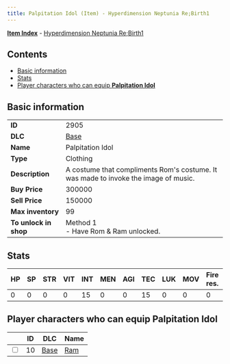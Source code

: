 ```yaml
---
title: Palpitation Idol (Item) - Hyperdimension Neptunia Re;Birth1
---
```


[**Item Index**](/neptunia/rb1/item/index.html) - [Hyperdimension Neptunia Re;Birth1](/neptunia/rb1)

## Contents

- [Basic information](#basic-information)
- [Stats](#stats)
- [Player characters who can equip **Palpitation Idol**](#player-characters-who-can-equip-palpitation-idol)
## Basic information

|   |   |
| -- | -- |
| **ID** | 2905 |
| **DLC** | [Base](/neptunia/rb1/dlc/1-base.html) |
| **Name** | Palpitation Idol |
| **Type** | Clothing |
| **Description** | A costume that compliments Rom's costume. It was made to invoke the image of music. |
| **Buy Price** | 300000 |
| **Sell Price** | 150000 |
| **Max inventory** | 99 |
| **To unlock in shop** | Method 1<br />- Have Rom & Ram unlocked. |


## Stats

| HP | SP | STR | VIT | INT | MEN | AGI | TEC | LUK | MOV | Fire res. | Ice res. | Wind res. | Lightning res. |
| -- | -- | --- | --- | --- | --- | --- | --- | --- | --- | --------- | -------- | --------- | -------------- |
| 0 | 0 | 0 | 0 | 15 | 0 | 0 | 15 | 0 | 0 | 0 | 0 | 0 | 0 |


## Player characters who can equip **Palpitation Idol**

|    | ID | DLC | Name |
| -- | -- | --- | ---- |
| <input type="checkbox" id="rb1-player-1-10" class="trackbox" /> | 10 | [Base](/neptunia/rb1/dlc/1-base.html) | [Ram](/neptunia/rb1/player/1-10-ram.html) |
